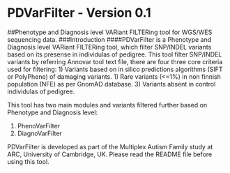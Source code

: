 # PDVarFilter - Version 0.1
##Phenotype and Diagnosis level VARiant FILTERing tool for WGS/WES sequencing data.
###Introduction
####PDVarFilter is a Phenotype and Diagnosis level VARiant FILTERing tool, which filter SNP/INDEL variants based on its presense in individulas of pedigree. This tool filter SNP/INDEL variants by referring Annovar tool text file, there are four three core criteria used for filtering: 1) Variants based on in silico predictions algorithms (SIFT or PolyPhene) of damaging variants. 1) Rare variants (<=1%) in non finnish population (NFE) as per GnomAD database. 3) Variants absent in control individulas of pedigree.

This tool has two main modules and variants filtered further based on Phenotype and Diagnosis level:
1) PhenoVarFilter
2) DiagnoVarFilter

PDVarFilter is developed as part of the Multiplex Autism Family study at ARC, University of Cambridge, UK. Please read the README file before using this tool.

